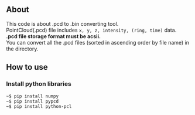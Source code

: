 ## About ##

This code is about .pcd to .bin converting tool.  
PointCloud(.pcd) file includes `x, y, z, intensity, (ring, time)` data.  
**.pcd file storage format must be acsii.**   
You can convert all the .pcd files (sorted in ascending order by file name) in the directory.  

## How to use ##
### Install python libraries ###
`~$ pip install numpy`  
`~$ pip install pypcd`  
`~$ pip install python-pcl`  